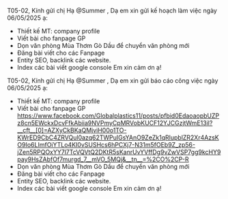 T05-02,
Kính gửi chị Hạ @Summer  ,
Dạ em xin gửi kế hoạch làm việc ngày 06/05/2025 ạ:
- Thiết kế MT: company profile
- Viết bài cho fanpage GP
- Dọn văn phòng Mùa Thơm Gò Dầu để chuyển văn phòng mới
- Đăng bài viết cho các Fanpage
- Entity SEO, backlink các website.
- Index các bài viết google console
Em xin cảm ơn ạ!


T05-02,
Kính gửi chị Hạ @Summer  ,
Dạ em xin gửi báo cáo công việc ngày 06/05/2025 ạ:
- Thiết kế MT: company profile
- Viết bài cho fanpage GP
https://www.facebook.com/Globalplastics11/posts/pfbid0EdaoaopbUZPz8cn5EWckxDcvFfkAbiia9NVPmyCpMRVobKUCF12YJCGzjtWmE13il?__cft__[0]=AZXyCkBKaQMjviH00o1TO-KWrED9CbC4ZRVQul0azq62TWPuIGsYAnO9ZeZk1qRlupblZR2Xr4AzsKO9Io6LImfOiYTLo4KI0vSUSHcs6hPCXj7-N31m5fOEb9Z_zp56-jZen5RPQOxYY7l7TcVQVtQ2DKtR5sKanrUvYVffDg9vZwVSP7gg9kcHY9pay9HsZAbfOf7murgd_7__mVO_5MQj&__tn__=%2CO%2CP-R
- Dọn văn phòng Mùa Thơm Gò Dầu để chuyển văn phòng mới
- Đăng bài viết cho các Fanpage
- Entity SEO, backlink các website.
- Index các bài viết google console
Em xin cảm ơn ạ!